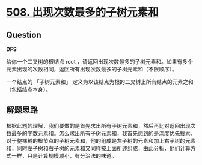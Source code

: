 # [508. 出现次数最多的子树元素和]( https://leetcode.cn/problems/most-frequent-subtree-sum/ )

## Question
**DFS**

给你一个二叉树的根结点 root ，请返回出现次数最多的子树元素和。如果有多个元素出现的次数相同，返回所有出现次数最多的子树元素和（不限顺序）。

一个结点的 「子树元素和」 定义为以该结点为根的二叉树上所有结点的元素之和（包括结点本身）。

 
## 解题思路

根据此题的理解，我们要做的是首先求出所有子树元素和，然后再比对返回出现次数最多的字数元素和。怎么求出所有子树元素和，我首先想到的是深度优先搜索，对于整棵树的根节点的子树元素和，他的组成是左子树的元素和加上右子树的元素和，同时左子树和右子树的元素和又同样按上面所述组成，由此分析，他们计算方式一样，只是计算规模减小，有分治法的味道。

